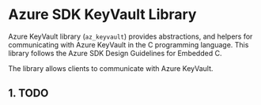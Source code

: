 # Azure SDK KeyVault Library

Azure KeyVault library (`az_keyvault`) provides abstractions, and helpers for communicating with Azure KeyVault in the C programming language. This library follows the Azure SDK Design Guidelines for Embedded C.

The library allows clients to communicate with Azure KeyVault.

## 1. TODO
